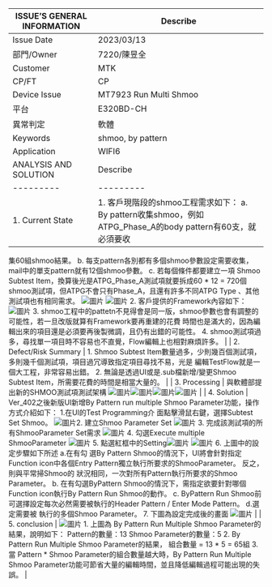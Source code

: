 |   ISSUE’S GENERAL INFORMATION   |  Describe  |
|  ---------  |  ---------  |
|  Issue Date  |  2023/03/13  |
|  部門/Owner  |  7220/陳昱全  |
|  Customer  |  MTK  |
|  CP/FT  |  CP  |
|  Device Issue  |  MT7923 Run Multi Shmoo  |
|  平台  |  E320BD-CH  |
|  異常判定  |  軟體  |
|  Keywords  |  shmoo, by pattern  |
|  Application  |  WIFI6  |
|   ANALYSIS AND SOLUTION   |  Describe  |
|  ---------  |  ---------  |
|  1. Current State  |  1. 客戶現階段的shmoo工程需求如下： a. By pattern收集shmoo，例如ATPG_Phase_A的body pattern有60支，就必須要收
集60組shmoo結果。 b. 每支pattern各別都有多個shmoo參數設定需要收集，mail中的單支pattern就有12個shmoo參數。 c. 若每個條件都要建立一項
Shmoo Subtest Item，換算後光是ATPG_Phase_A測試項就要拆成60 * 12 = 720個shmoo測試項，但ATPG不會只有Phase_A，且還有許多不同ATPG Type 
、其他測試項也有相同需求。 ![圖片](images/Output.002.png) ![圖片](images/Output.003.png) 2. 客戶提供的Framework內容如下： ![圖片](images/Output.004.png) 3. shmoo工程中的pattetn不見得會是同一版，shmoo參數也會有調整的可能性，若一旦改版就算有Framework要再重建的花費
時間也是滿大的，因為編輯出來的項目還是必須要再後製微調，且仍有出錯的可能性。 4. shmoo測試項過多，尋找單一項目時不容易也不直覺，Flow編輯上也相對麻煩許多。  |
|  2. Defect/Risk Summary  |  1. Shmoo Subtest Item數量過多，少則幾百個測試項，多則幾千個測試項，項目過冗導致指定項目尋找不易，光是
編輯TestFlow就是一個大工程，非常容易出錯。 2. 無論是透過UI或是.sub檔新增/變更Shmoo Subtest Item，所需要花費的時間是相當大量的。  | 
|  3. Processing  |  與軟體部提出新的SHMOO測試項測試架構 ![圖片](images/Output.005.png)![圖片](images/Output.006.png)![圖片](images/Output.007.png)![圖片](images/Output.008.png)  |
|  4. Solution  |  Ver_402之後新版UI新增By Pattern run multiple Shmoo Parameter功能，操作方式介紹如下： 1.在UI的Test Programming介 
面點擊滑鼠右鍵，選擇Subtest Set Shmoo。 ![圖片](images/Output.009.png)2. 建立Shmoo Parameter Set ![圖片](images/Output.010.png) 3. 
完成該測試項的所有ShmooParameter Set需求 ![圖片](images/Output.011.png) 4. 勾選Execute multiple ShmooParameter ![圖片](images/Output.012.png) 5. 點選紅框中的Setting![圖片](images/Output.013.png) ![圖片](images/Output.014.png) 6. 上圖中的設定步驟如下所述 a.在有勾
選By Pattern Shmoo的情況下，UI將會針對指定Function icon中各個Entry Pattern獨立執行所要求的ShmooParameter。 反之，則與平常掃Shmoo的 
狀況相同，一次對所有Pattern執行所要求的Shmoo Parameter。 b. 在有勾選ByPattern Shmoo的情況下，需指定欲要針對哪個Function icon執行By 
Pattern Run Shmoo的動作。 c. ByPattern Run Shmoo前可選擇設定每次必然需要被執行的Header Pattern / Enter Mode Pattern。 d.選定需要被 
執行的多個Shmoo Parameter。 7. 下圖為設定完成後的畫面 ![圖片](images/Output.015.png)  |
|  5. conclusion  |  ![圖片](images/Output.016.png) 1. 上圖為 By Pattern Run Multiple Shmoo
Parameter的結果，說明如下： Pattern的數量：13 Shmoo Parameter的數量：5 2. By Pattern Run
Multiple Shmoo Parameter的結果， 組合數量 = 13 * 5 = 65組 3. 當 Pattern * Shmoo
Parameter的組合數量越大時，By Pattern Run Multiple Shmoo
Parameter功能可節省大量的編輯時間，並且降低編輯過程可能出現的失誤。  |
